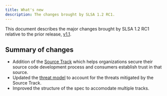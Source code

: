 ```yaml
---
title: What's new
description: The changes brought by SLSA 1.2 RC1.
---
```


This document describes the major changes brought by SLSA 1.2 RC1 relative to
the prior release, [v1.1].

## Summary of changes

-   Addition of the [Source Track](source-requirements) which helps
    organizations secure their source code development process and consumers
    establish trust in that source.
-   Updated the [threat model](threats) to account for the threats mitigated by
    the Source Track.
-   Improved the structure of the spec to accomodate multiple tracks.

<!-- Footnotes and link definitions -->

[v1.1]: /spec/v1.1/

